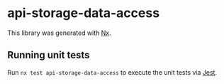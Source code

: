 # api-storage-data-access

This library was generated with [Nx](https://nx.dev).

## Running unit tests

Run `nx test api-storage-data-access` to execute the unit tests via [Jest](https://jestjs.io).
